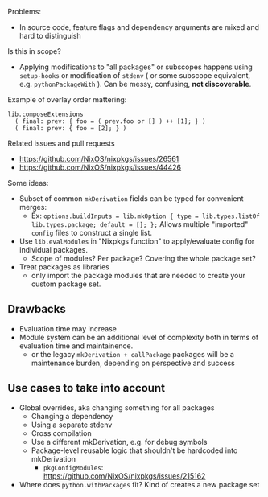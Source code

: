 Problems:
- In source code, feature flags and dependency arguments are mixed and hard to distinguish

Is this in scope?
- Applying modifications to "all packages" or subscopes happens using `setup-hooks` or modification of `stdenv` ( or some subscope equivalent, e.g. `pythonPackageWith` ). Can be messy, confusing, **not discoverable**.


Example of overlay order mattering:
```
lib.composeExtensions
  ( final: prev: { foo = ( prev.foo or [] ) ++ [1]; } )
  ( final: prev: { foo = [2]; } )
```

Related issues and pull requests
- https://github.com/NixOS/nixpkgs/issues/26561
- https://github.com/NixOS/nixpkgs/issues/44426


Some ideas:
- Subset of common `mkDerivation` fields can be typed for convenient merges:
  - Ex: `options.buildInputs = lib.mkOption { type = lib.types.listOf lib.types.package; default = []; };`
    Allows multiple "imported" `config` files to construct a single list.
- Use `lib.evalModules` in "Nixpkgs function" to apply/evaluate config for individual packages.
  - Scope of modules? Per package? Covering the whole package set?
- Treat packages as libraries
  - only import the package modules that are needed to create your custom package set.



## Drawbacks
- Evaluation time may increase
- Module system can be an additional level of complexity both in terms of evaluation time and maintainence.
   - or the legacy `mkDerivation + callPackage` packages will be a maintenance burden, depending on perspective and success

## Use cases to take into account
- Global overrides, aka changing something for all packages
  - Changing a dependency
  - Using a separate stdenv
  - Cross compilation
  - Use a different mkDerivation, e.g. for debug symbols
  - Package-level reusable logic that shouldn't be hardcoded into mkDerivation
    - `pkgConfigModules`: https://github.com/NixOS/nixpkgs/issues/215162
- Where does `python.withPackages` fit? Kind of creates a new package set
